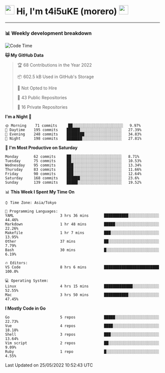 <!-- Title -->
<h1>
    <img src="https://emojis.slackmojis.com/emojis/images/1600385609/10490/cactuar.gif?1600385609" width="30"/> 
    Hi, I'm t4i5uKE (morero) 
    <img src="https://emojis.slackmojis.com/emojis/images/1600385609/10490/cactuar.gif?1600385609" width="30"/>
</h1>

---

<h3> 📊 Weekly development breakdown </h3>
<!-- waka-readme-stats -->

<!--START_SECTION:waka-->
![Code Time](http://img.shields.io/badge/Code%20Time-1%2C067%20hrs%2037%20mins-blue)

**🐱 My GitHub Data** 

> 🏆 68 Contributions in the Year 2022
 > 
> 📦 602.5 kB Used in GitHub's Storage 
 > 
> 🚫 Not Opted to Hire
 > 
> 📜 43 Public Repositories 
 > 
> 🔑 16 Private Repositories  
 > 
**I'm a Night 🦉** 

```text
🌞 Morning    71 commits     ██░░░░░░░░░░░░░░░░░░░░░░░   9.97% 
🌆 Daytime    195 commits    ██████░░░░░░░░░░░░░░░░░░░   27.39% 
🌃 Evening    248 commits    ████████░░░░░░░░░░░░░░░░░   34.83% 
🌙 Night      198 commits    ███████░░░░░░░░░░░░░░░░░░   27.81%

```
📅 **I'm Most Productive on Saturday** 

```text
Monday       62 commits     ██░░░░░░░░░░░░░░░░░░░░░░░   8.71% 
Tuesday      75 commits     ██░░░░░░░░░░░░░░░░░░░░░░░   10.53% 
Wednesday    95 commits     ███░░░░░░░░░░░░░░░░░░░░░░   13.34% 
Thursday     83 commits     ███░░░░░░░░░░░░░░░░░░░░░░   11.66% 
Friday       90 commits     ███░░░░░░░░░░░░░░░░░░░░░░   12.64% 
Saturday     168 commits    ██████░░░░░░░░░░░░░░░░░░░   23.6% 
Sunday       139 commits    █████░░░░░░░░░░░░░░░░░░░░   19.52%

```


📊 **This Week I Spent My Time On** 

```text
⌚︎ Time Zone: Asia/Tokyo

💬 Programming Languages: 
YAML                     3 hrs 36 mins       ███████████░░░░░░░░░░░░░░   44.46% 
Markdown                 1 hr 48 mins        █████░░░░░░░░░░░░░░░░░░░░   22.26% 
Makefile                 1 hr 7 mins         ███░░░░░░░░░░░░░░░░░░░░░░   13.95% 
Other                    37 mins             ██░░░░░░░░░░░░░░░░░░░░░░░   7.79% 
Bash                     30 mins             █░░░░░░░░░░░░░░░░░░░░░░░░   6.19%

🔥 Editors: 
VS Code                  8 hrs 6 mins        █████████████████████████   100.0%

💻 Operating System: 
Linux                    4 hrs 15 mins       █████████████░░░░░░░░░░░░   52.55% 
Mac                      3 hrs 50 mins       ███████████░░░░░░░░░░░░░░   47.45%

```

**I Mostly Code in Go** 

```text
Go                       5 repos             █████░░░░░░░░░░░░░░░░░░░░   22.73% 
Vue                      4 repos             ████░░░░░░░░░░░░░░░░░░░░░   18.18% 
Shell                    3 repos             ███░░░░░░░░░░░░░░░░░░░░░░   13.64% 
Vim script               2 repos             ██░░░░░░░░░░░░░░░░░░░░░░░   9.09% 
Ruby                     1 repo              █░░░░░░░░░░░░░░░░░░░░░░░░   4.55%

```



 Last Updated on 25/05/2022 10:52:43 UTC
<!--END_SECTION:waka-->
